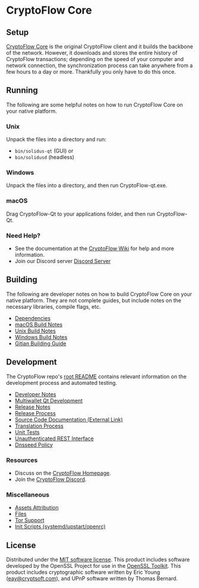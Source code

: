 CryptoFlow Core
=============

Setup
---------------------
[CryptoFlow Core](https://solidus.finance/) is the original CryptoFlow client and it builds the backbone of the network. However, it downloads and stores the entire history of CryptoFlow transactions; depending on the speed of your computer and network connection, the synchronization process can take anywhere from a few hours to a day or more. Thankfully you only have to do this once.

Running
---------------------
The following are some helpful notes on how to run CryptoFlow Core on your native platform.

### Unix

Unpack the files into a directory and run:

- `bin/solidus-qt` (GUI) or
- `bin/solidusd` (headless)

### Windows

Unpack the files into a directory, and then run CryptoFlow-qt.exe.

### macOS

Drag CryptoFlow-Qt to your applications folder, and then run CryptoFlow-Qt.

### Need Help?

* See the documentation at the [CryptoFlow Wiki](https://github.com/soliduscoin/soliduscoin/)
for help and more information.
* Join our Discord server [Discord Server](https://discord.gg/cqmaxxbwfj)

Building
---------------------
The following are developer notes on how to build CryptoFlow Core on your native platform. They are not complete guides, but include notes on the necessary libraries, compile flags, etc.

- [Dependencies](dependencies.md)
- [macOS Build Notes](build-osx.md)
- [Unix Build Notes](build-unix.md)
- [Windows Build Notes](build-windows.md)
- [Gitian Building Guide](gitian-building.md)

Development
---------------------
The CryptoFlow repo's [root README](/README.md) contains relevant information on the development process and automated testing.

- [Developer Notes](developer-notes.md)
- [Multiwallet Qt Development](multiwallet-qt.md)
- [Release Notes](release-notes.md)
- [Release Process](release-process.md)
- [Source Code Documentation (External Link)](https://github.com/soliduscoin/soliduscoin/)
- [Translation Process](translation_process.md)
- [Unit Tests](unit-tests.md)
- [Unauthenticated REST Interface](REST-interface.md)
- [Dnsseed Policy](dnsseed-policy.md)

### Resources
* Discuss on the [CryptoFlow Homepage](https://solidus.finance/).
* Join the [CryptoFlow Discord](https://discord.gg/cqmaxxbwfj).

### Miscellaneous
- [Assets Attribution](assets-attribution.md)
- [Files](files.md)
- [Tor Support](tor.md)
- [Init Scripts (systemd/upstart/openrc)](init.md)

License
---------------------
Distributed under the [MIT software license](/COPYING).
This product includes software developed by the OpenSSL Project for use in the [OpenSSL Toolkit](https://www.openssl.org/). This product includes
cryptographic software written by Eric Young ([eay@cryptsoft.com](mailto:eay@cryptsoft.com)), and UPnP software written by Thomas Bernard.
